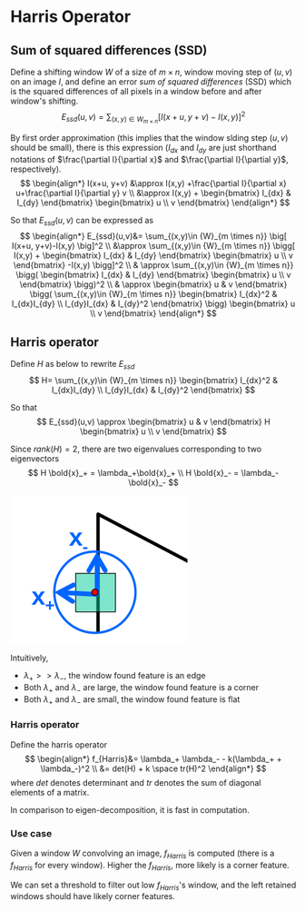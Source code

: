 # Harris Operator

## Sum of squared differences (SSD)

Define a shifting window ${W}$ of a size of $m \times n$, window moving step of $(u,v)$ on an image $I$, and define an error *sum of squared differences* (SSD) which is the squared differences of all pixels in a window before and after window's shifting.
$$
E_{ssd}(u,v)=\sum_{(x,y)\in {W}_{m \times n}} 
\big[
    I(x+u, y+v)-I(x,y)    
\big]^2
$$

By first order approximation (this implies that the window slding step $(u,v)$ should be small), there is this expression ($I_{dx}$ and $I_{dy}$ are just shorthand notations of $\frac{\partial I}{\partial x}$ and $\frac{\partial I}{\partial y}$, respectively).
$$
\begin{align*}
I(x+u, y+v) &\approx
I(x,y) +\frac{\partial I}{\partial x} u+\frac{\partial I}{\partial y} v
\\ &\approx
I(x,y) + 
\begin{bmatrix}
    I_{dx} & I_{dy}
\end{bmatrix}
\begin{bmatrix}
    u \\
    v
\end{bmatrix}
\end{align*}
$$

So that $E_{ssd}(u,v)$ can be expressed as 
$$
\begin{align*}
E_{ssd}(u,v)&=
\sum_{(x,y)\in {W}_{m \times n}} 
\big[
    I(x+u, y+v)-I(x,y)    
\big]^2
\\ &\approx
\sum_{(x,y)\in {W}_{m \times n}} 
\bigg[
    I(x,y) + 
\begin{bmatrix}
    I_{dx} & I_{dy}
\end{bmatrix}
\begin{bmatrix}
    u \\
    v
\end{bmatrix}
-I(x,y)    
\bigg]^2
\\ & \approx
\sum_{(x,y)\in {W}_{m \times n}} 
\bigg(
\begin{bmatrix}
    I_{dx} & I_{dy}
\end{bmatrix}
\begin{bmatrix}
    u \\
    v
\end{bmatrix}
\bigg)^2
\\ & \approx
\begin{bmatrix}
    u & v
\end{bmatrix}
\bigg(
\sum_{(x,y)\in {W}_{m \times n}} 
\begin{bmatrix}
    I_{dx}^2 & I_{dx}I_{dy} \\
    I_{dy}I_{dx} & I_{dy}^2
\end{bmatrix}
\bigg)
\begin{bmatrix}
    u \\
    v
\end{bmatrix}
\end{align*}
$$

## Harris operator

Define $H$ as below to rewrite $E_{ssd}$
$$
H=
\sum_{(x,y)\in {W}_{m \times n}} 
\begin{bmatrix}
    I_{dx}^2 & I_{dx}I_{dy} \\
    I_{dy}I_{dx} & I_{dy}^2
\end{bmatrix}
$$

So that
$$
E_{ssd}(u,v) \approx
\begin{bmatrix}
    u & v
\end{bmatrix}
H
\begin{bmatrix}
    u \\
    v
\end{bmatrix}
$$

Since $rank(H)=2$, there are two eigenvalues corresponding to two eigenvectors
$$
H \bold{x}_+ = \lambda_+\bold{x}_+
\\
H \bold{x}_- = \lambda_-\bold{x}_-
$$

![eigen_feat_detection](imgs/eigen_feat_detection.png "eigen_feat_detection")

Intuitively,
* $\lambda_+ >> \lambda_-$, the window found feature is an edge
* Both $\lambda_+$ and $\lambda_-$ are large, the window found feature is a corner
* Both $\lambda_+$ and $\lambda_-$ are small, the window found feature is flat

### Harris operator

Define the harris operator
$$
\begin{align*}
f_{Harris}&=
\lambda_+ \lambda_- - k(\lambda_+ + \lambda_-)^2
\\ &=
det(H) + k \space tr(H)^2
\end{align*}
$$
where $det$ denotes determinant and $tr$ denotes the sum of diagonal elements of a matrix.

In comparison to eigen-decomposition, it is fast in computation.

### Use case

Given a window $W$ convolving an image, $f_{Harris}$ is computed (there is a $f_{Harris}$ for every window). Higher the $f_{Harris}$, more likely is a corner feature.

We can set a threshold to filter out low $f_{Harris}$'s window, and the left retained windows should have likely corner features.